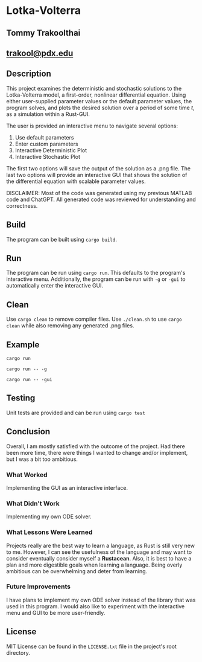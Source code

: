 # Lotka-Volterra

## Tommy Trakoolthai
## trakool@pdx.edu

## Description
This project examines the deterministic and stochastic solutions to the Lotka-Volterra
model, a first-order, nonlinear differential equation. Using either user-supplied
parameter values or the default parameter values, the program solves, and plots the
desired solution over a period of some time *t*, as a simulation within a Rust-GUI.

The user is provided an interactive menu to navigate several options:
1. Use default parameters
2. Enter custom parameters
3. Interactive Deterministic Plot
4. Interactive Stochastic Plot

The first two options will save the output of the solution as a .png file.
The last two options will provide an interactive GUI that shows the solution
of the differential equation with scalable parameter values.

DISCLAIMER: Most of the code was generated using my previous MATLAB code and ChatGPT.
All generated code was reviewed for understanding and correctness.

## Build
The program can be built using `cargo build`.

## Run
The program can be run using `cargo run`. This defaults to the program's interactive menu. Additionally,
the program can be run with `-g` or `-gui` to automatically enter the interactive GUI.

## Clean
Use `cargo clean` to remove compiler files. Use `./clean.sh` to use `cargo clean` while also removing
any generated .png files.

## Example
```
cargo run

cargo run -- -g

cargo run -- -gui
```

## Testing
Unit tests are provided and can be run using `cargo test`

## Conclusion
Overall, I am mostly satisfied with the outcome of the project. Had there been more time,
there were things I wanted to change and/or implement, but I was a bit too ambitious.

### What Worked
Implementing the GUI as an interactive interface.

### What Didn't Work
Implementing my own ODE solver.

### What Lessons Were Learned
Projects really are the best way to learn a language, as Rust is still very new to me. However,
I can see the usefulness of the language and may want to consider eventually consider myself
a **Rustacean**. Also, it is best to have a plan and more digestible goals when learning
a language. Being overly ambitious can be overwhelming and deter from learning.

### Future Improvements
I have plans to implement my own ODE solver instead of the library that was used in this
program. I would also like to experiment with the interactive menu and GUI to be more
user-friendly.

## License
MIT License can be found in the `LICENSE.txt` file in the project's root directory.
